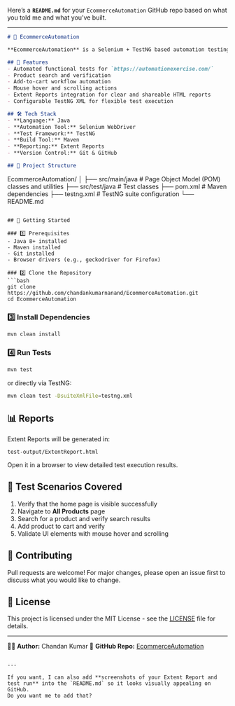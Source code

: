Here’s a **`README.md`** for your `EcommerceAutomation` GitHub repo based on what you told me and what you’ve built.

---

```markdown
# 🛒 EcommerceAutomation

**EcommerceAutomation** is a Selenium + TestNG based automation testing project for an e-commerce website, with detailed HTML reports powered by **Extent Reports**.

## 📌 Features
- Automated functional tests for `https://automationexercise.com/`
- Product search and verification
- Add-to-cart workflow automation
- Mouse hover and scrolling actions
- Extent Reports integration for clear and shareable HTML reports
- Configurable TestNG XML for flexible test execution

## 🛠 Tech Stack
- **Language:** Java
- **Automation Tool:** Selenium WebDriver
- **Test Framework:** TestNG
- **Build Tool:** Maven
- **Reporting:** Extent Reports
- **Version Control:** Git & GitHub

## 📂 Project Structure
```

EcommerceAutomation/
│
├── src/main/java        # Page Object Model (POM) classes and utilities
├── src/test/java        # Test classes
├── pom.xml              # Maven dependencies
├── testng.xml           # TestNG suite configuration
└── README.md

````

## 🚀 Getting Started

### 1️⃣ Prerequisites
- Java 8+ installed
- Maven installed
- Git installed
- Browser drivers (e.g., geckodriver for Firefox)

### 2️⃣ Clone the Repository
```bash
git clone https://github.com/chandankumarnanand/EcommerceAutomation.git
cd EcommerceAutomation
````

### 3️⃣ Install Dependencies

```bash
mvn clean install
```

### 4️⃣ Run Tests

```bash
mvn test
```

or directly via TestNG:

```bash
mvn clean test -DsuiteXmlFile=testng.xml
```

## 📊 Reports

Extent Reports will be generated in:

```
test-output/ExtentReport.html
```

Open it in a browser to view detailed test execution results.

## 📎 Test Scenarios Covered

1. Verify that the home page is visible successfully
2. Navigate to **All Products** page
3. Search for a product and verify search results
4. Add product to cart and verify
5. Validate UI elements with mouse hover and scrolling

## 🤝 Contributing

Pull requests are welcome! For major changes, please open an issue first to discuss what you would like to change.

## 📜 License

This project is licensed under the MIT License - see the [LICENSE](LICENSE) file for details.

---

👨‍💻 **Author:** Chandan Kumar
🔗 **GitHub Repo:** [EcommerceAutomation](https://github.com/chandankumarnanand/EcommerceAutomation)

```

---

If you want, I can also add **screenshots of your Extent Report and test run** into the `README.md` so it looks visually appealing on GitHub.  
Do you want me to add that?
```
